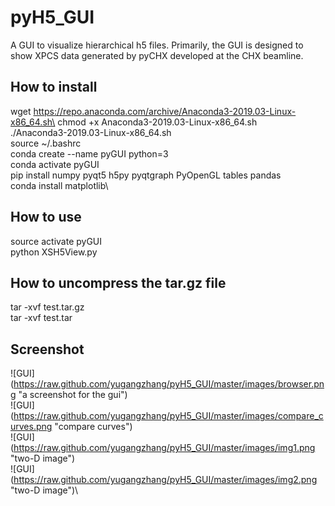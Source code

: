 # pyH5_GUI
A GUI to visualize hierarchical h5 files. Primarily, the GUI is designed to show XPCS data generated by pyCHX developed at the CHX beamline.

## How to install
wget https://repo.anaconda.com/archive/Anaconda3-2019.03-Linux-x86_64.sh\
chmod +x Anaconda3-2019.03-Linux-x86_64.sh\
./Anaconda3-2019.03-Linux-x86_64.sh\
source ~/.bashrc\
conda create --name pyGUI python=3\
conda activate pyGUI\
pip install numpy   pyqt5 h5py  pyqtgraph  PyOpenGL  tables pandas\
conda install matplotlib\

## How to use
source activate pyGUI\
python XSH5View.py

## How to uncompress the tar.gz file
tar -xvf test.tar.gz\
tar -xvf test.tar

## Screenshot

![GUI] (https://raw.github.com/yugangzhang/pyH5_GUI/master/images/browser.png "a screenshot for the gui")\
![GUI] (https://raw.github.com/yugangzhang/pyH5_GUI/master/images/compare_curves.png "compare curves")\
![GUI] (https://raw.github.com/yugangzhang/pyH5_GUI/master/images/img1.png "two-D image")\
![GUI] (https://raw.github.com/yugangzhang/pyH5_GUI/master/images/img2.png "two-D image")\ 
